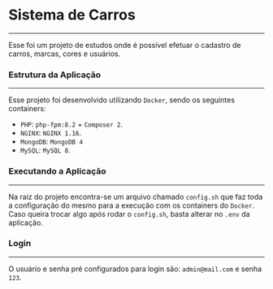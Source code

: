 # Sistema de Carros
---

Esse foi um projeto de estudos onde é possível efetuar o cadastro de carros, marcas, cores e usuários.

### Estrutura da Aplicação
---

Esse projeto foi desenvolvido utilizando `Docker`, sendo os seguintes containers:
- `PHP`: `php-fpm:8.2` + `Composer 2`.
- `NGINX`: `NGINX 1.16`.
- `MongoDB`: `MongoDB 4`
- `MySQL`: `MySQL 8`.

### Executando a Aplicação
---

Na raiz do projeto encontra-se um arquivo chamado `config.sh` que faz toda a configuração do mesmo para a execução com os containers do `Docker`.
Caso queira trocar algo após rodar o `config.sh`, basta alterar no `.env` da aplicação.

### Login
---

O usuário e senha pré configurados para login são: `admin@mail.com` e senha `123`.
